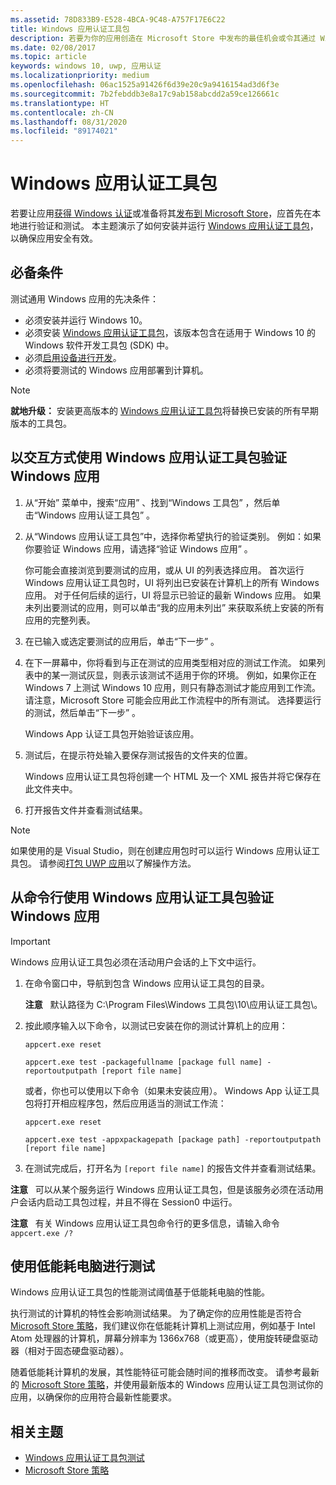 ```yaml
---
ms.assetid: 78D833B9-E528-4BCA-9C48-A757F17E6C22
title: Windows 应用认证工具包
description: 若要为你的应用创造在 Microsoft Store 中发布的最佳机会或令其通过 Windows 认证，请在提交应用进行认证之前先在本地进行验证和测试。 本主题显示了如何安装并运行 Windows 应用认证工具包。
ms.date: 02/08/2017
ms.topic: article
keywords: windows 10, uwp, 应用认证
ms.localizationpriority: medium
ms.openlocfilehash: 06ac1525a91426f6d39e20c9a9416154ad3d6f3e
ms.sourcegitcommit: 7b2febddb3e8a17c9ab158abcdd2a59ce126661c
ms.translationtype: HT
ms.contentlocale: zh-CN
ms.lasthandoff: 08/31/2020
ms.locfileid: "89174021"
---
```

# <a name="windows-app-certification-kit"></a>Windows 应用认证工具包

若要让应用[获得 Windows 认证](/windows/win32/win_cert/windows-certification-portal)或准备将其[发布到 Microsoft Store](../publish/app-submissions.md)，应首先在本地进行验证和测试。 本主题演示了如何安装并运行 [Windows 应用认证工具包](https://developer.microsoft.com/windows/develop/app-certification-kit)，以确保应用安全有效。

## <a name="prerequisites"></a>必备条件

测试通用 Windows 应用的先决条件：

- 必须安装并运行 Windows 10。
- 必须安装 [Windows 应用认证工具包](https://developer.microsoft.com/windows/downloads/app-certification-kit/)，该版本包含在适用于 Windows 10 的 Windows 软件开发工具包 (SDK) 中。
- 必须[启用设备进行开发](../get-started/enable-your-device-for-development.md)。
- 必须将要测试的 Windows 应用部署到计算机。

> [!NOTE]
> **就地升级：** 安装更高版本的 [Windows 应用认证工具包](https://developer.microsoft.com/windows/develop/app-certification-kit)将替换已安装的所有早期版本的工具包。

## <a name="validate-your-windows-app-using-the-windows-app-certification-kit-interactively"></a>以交互方式使用 Windows 应用认证工具包验证 Windows 应用

1. 从“开始”  菜单中，搜索“应用”  、找到“Windows 工具包”  ，然后单击“Windows 应用认证工具包”  。

2. 从“Windows 应用认证工具包”中，选择你希望执行的验证类别。 例如：如果你要验证 Windows 应用，请选择“验证 Windows 应用”  。

    你可能会直接浏览到要测试的应用，或从 UI 的列表选择应用。 首次运行 Windows 应用认证工具包时，UI 将列出已安装在计算机上的所有 Windows 应用。 对于任何后续的运行，UI 将显示已验证的最新 Windows 应用。 如果未列出要测试的应用，则可以单击“我的应用未列出”  来获取系统上安装的所有应用的完整列表。

3. 在已输入或选定要测试的应用后，单击“下一步”  。

4. 在下一屏幕中，你将看到与正在测试的应用类型相对应的测试工作流。 如果列表中的某一测试灰显，则表示该测试不适用于你的环境。 例如，如果你正在 Windows 7 上测试 Windows 10 应用，则只有静态测试才能应用到工作流。 请注意，Microsoft Store 可能会应用此工作流程中的所有测试。 选择要运行的测试，然后单击“下一步”  。

    Windows App 认证工具包开始验证该应用。

5. 测试后，在提示符处输入要保存测试报告的文件夹的位置。

    Windows 应用认证工具包将创建一个 HTML 及一个 XML 报告并将它保存在此文件夹中。

6. 打开报告文件并查看测试结果。

> [!NOTE]
> 如果使用的是 Visual Studio，则在创建应用包时可以运行 Windows 应用认证工具包。 请参阅[打包 UWP 应用](/windows/msix/package/packaging-uwp-apps)以了解操作方法。

## <a name="validate-your-windows-app-using-the-windows-app-certification-kit-from-a-command-line"></a>从命令行使用 Windows 应用认证工具包验证 Windows 应用

> [!IMPORTANT]
> Windows 应用认证工具包必须在活动用户会话的上下文中运行。

1. 在命令窗口中，导航到包含 Windows 应用认证工具包的目录。

    **注意**   默认路径为 C:\\Program Files\\Windows 工具包\\10\\应用认证工具包\\。

2. 按此顺序输入以下命令，以测试已安装在你的测试计算机上的应用：

    `appcert.exe reset`

    `appcert.exe test -packagefullname [package full name] -reportoutputpath [report file name]`

    或者，你也可以使用以下命令（如果未安装应用）。 Windows App 认证工具包将打开相应程序包，然后应用适当的测试工作流：

    `appcert.exe reset`

    `appcert.exe test -appxpackagepath [package path] -reportoutputpath [report file name]`

3. 在测试完成后，打开名为 `[report file name]` 的报告文件并查看测试结果。

**注意**   可以从某个服务运行 Windows 应用认证工具包，但是该服务必须在活动用户会话内启动工具包过程，并且不得在 Session0 中运行。

**注意**   有关 Windows 应用认证工具包命令行的更多信息，请输入命令 `appcert.exe /?`

## <a name="testing-with-a-low-power-computer"></a>使用低能耗电脑进行测试

Windows 应用认证工具包的性能测试阈值基于低能耗电脑的性能。

执行测试的计算机的特性会影响测试结果。 为了确定你的应用性能是否符合 [Microsoft Store 策略](/legal/windows/agreements/store-policies)，我们建议你在低能耗计算机上测试应用，例如基于 Intel Atom 处理器的计算机，屏幕分辨率为 1366x768（或更高），使用旋转硬盘驱动器（相对于固态硬盘驱动器）。

随着低能耗计算机的发展，其性能特征可能会随时间的推移而改变。 请参考最新的 [Microsoft Store 策略](/legal/windows/agreements/store-policies)，并使用最新版本的 Windows 应用认证工具包测试你的应用，以确保你的应用符合最新性能要求。

## <a name="related-topics"></a>相关主题

- [Windows 应用认证工具包测试](windows-app-certification-kit-tests.md)
- [Microsoft Store 策略](/legal/windows/agreements/store-policies)